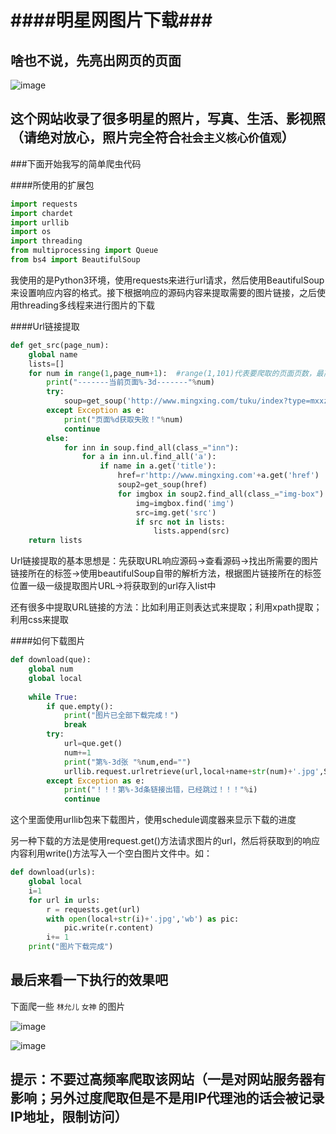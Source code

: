 ####明星网图片下载###
====================

啥也不说，先亮出网页的页面
------------------------
![image](https://github.com/1jone/Spider-StarPicter/blob/master/images/start1.PNG)

这个网站收录了很多明星的照片，写真、生活、影视照（请绝对放心，照片完全符合`社会主义核心价值观`）
----------------------

###下面开始我写的简单爬虫代码

####所使用的扩展包
```Python
import requests
import chardet
import urllib
import os
import threading
from multiprocessing import Queue
from bs4 import BeautifulSoup
```
我使用的是Python3环境，使用requests来进行url请求，然后使用BeautifulSoup来设置响应内容的格式。接下根据响应的源码内容来提取需要的图片链接，之后使用threading多线程来进行图片的下载


####Url链接提取
```Python
def get_src(page_num):
	global name
	lists=[]
	for num in range(1,page_num+1):  #range(1,101)代表要爬取的页面页数，最高为500页
		print("-------当前页面%-3d-------"%num)
		try:
			soup=get_soup('http://www.mingxing.com/tuku/index?type=mxxz&p='+str(num))
		except Exception as e:
			print("页面%d获取失败！"%num)
			continue
		else:
			for inn in soup.find_all(class_="inn"):
				for a in inn.ul.find_all('a'):
					if name in a.get('title'):
						href=r'http://www.mingxing.com'+a.get('href')
						soup2=get_soup(href)
						for imgbox in soup2.find_all(class_="img-box"):
							img=imgbox.find('img')
							src=img.get('src')
							if src not in lists:
								lists.append(src)
	return lists
```
Url链接提取的基本思想是：先获取URL响应源码->查看源码->找出所需要的图片链接所在的标签->使用beautifulSoup自带的解析方法，根据图片链接所在的标签位置一级一级提取图片URL->将获取到的url存入list中

还有很多中提取URL链接的方法：比如利用正则表达式来提取；利用xpath提取；利用css来提取

####如何下载图片
```Python
def download(que):
	global num
	global local
                
	while True:
		if que.empty():
			print("图片已全部下载完成！")
			break
		try:
			url=que.get()
			num+=1
			print("第%-3d张 "%num,end="")
			urllib.request.urlretrieve(url,local+name+str(num)+'.jpg',Schedule)
		except Exception as e:
			print("！！！第%-3d条链接出错，已经跳过！！！"%i)
			continue
```
这个里面使用urllib包来下载图片，使用schedule调度器来显示下载的进度

另一种下载的方法是使用request.get()方法请求图片的url，然后将获取到的响应内容利用write()方法写入一个空白图片文件中。如：

```Python
def download(urls):
	global local
	i=1
	for url in urls:
		r = requests.get(url)
		with open(local+str(i)+'.jpg','wb') as pic:
			pic.write(r.content)
		i+= 1
	print("图片下载完成")
```

最后来看一下执行的效果吧
-----------------
下面爬一些 `林允儿` `女神` 的图片

![image](https://github.com/1jone/Spider-StarPicter/blob/master/images/lyr1.PNG)

![image](https://github.com/1jone/Spider-StarPicter/blob/master/images/lyr2.PNG)


提示：不要过高频率爬取该网站（一是对网站服务器有影响；另外过度爬取但是不是用IP代理池的话会被记录IP地址，限制访问）
---------------






















